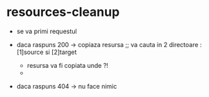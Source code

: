 # resources-cleanup

 - se va primi requestul
 - daca raspuns 200 -> copiaza resursa 
    ;; va cauta in 2 directoare : [1]source si [2]target
    - resursa va fi copiata unde ?!
    - 
    
 - daca raspuns 404 -> nu face nimic
